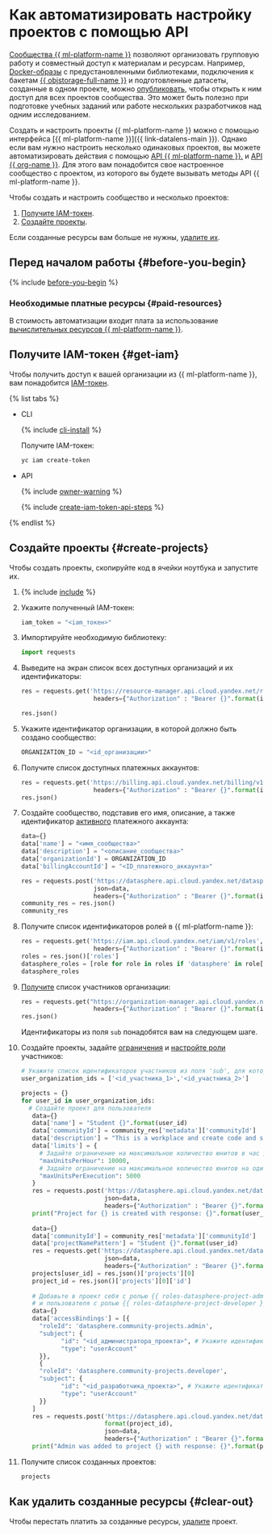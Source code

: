 # Как автоматизировать настройку проектов с помощью API

[Сообщества {{ ml-platform-name }}](../../datasphere/concepts/community.md) позволяют организовать групповую работу и совместный доступ к материалам и ресурсам. Например, [Docker-образы](../../datasphere/concepts/docker.md) с предустановленными библиотеками, подключения к бакетам [{{ objstorage-full-name }}](../../storage/) и подготовленные датасеты, созданные в одном проекте, можно [опубликовать](../../datasphere/operations/index.md#share), чтобы открыть к ним доступ для всех проектов сообщества. Это может быть полезно при подготовке учебных заданий или работе нескольких разработчиков над одним исследованием.

Создать и настроить проекты {{ ml-platform-name }} можно с помощью интерфейса [{{ ml-platform-name }}]({{ link-datalens-main }}). Однако если вам нужно настроить несколько одинаковых проектов, вы можете автоматизировать действия с помощью [API {{ ml-platform-name }}.](../../datasphere/api-ref/overview.md) и [API {{ org-name }}](../../organization/api-ref/authentication.md). Для этого вам понадобится свое настроенное сообщество с проектом, из которого вы будете вызывать методы API {{ ml-platform-name }}.

Чтобы создать и настроить сообщество и несколько проектов:

1. [Получите IAM-токен](#get-iam).
1. [Создайте проекты](#create-projects).

Если созданные ресурсы вам больше не нужны, [удалите их](#clear-out).

## Перед началом работы {#before-you-begin}

{% include [before-you-begin](../../_tutorials/_tutorials_includes/before-you-begin-datasphere.md) %}

### Необходимые платные ресурсы {#paid-resources}

В стоимость автоматизации входит плата за использование [вычислительных ресурсов {{ ml-platform-name }}](../../datasphere/pricing.md).

## Получите IAM-токен {#get-iam}

Чтобы получить доступ к вашей организации из {{ ml-platform-name }}, вам понадобится [IAM-токен](../../iam/concepts/authorization/iam-token.md).

{% list tabs %}

- CLI

  {% include [cli-install](../../_includes/cli-install.md) %}

  Получите IAM-токен:

  ```bash
  yc iam create-token
  ```

- API

  {% include [owner-warning](../../_includes/iam/owner-warning.md) %}

  {% include [create-iam-token-api-steps](../../_includes/iam/create-iam-token-api-steps.md) %}

{% endlist %}

## Создайте проекты {#create-projects}

Чтобы создать проекты, скопируйте код в ячейки ноутбука и запустите их.

1. {% include [include](../../_includes/datasphere/ui-before-begin.md) %}

1. Укажите полученный IAM-токен:

    ```python
    iam_token = "<iam_токен>"
    ```

1. Импортируйте необходимую библиотеку:

    ```python
    import requests
    ```

1. Выведите на экран список всех доступных организаций и их идентификаторы:

    ```python
    res = requests.get('https://resource-manager.api.cloud.yandex.net/resource-manager/v1/clouds', 
                        headers={"Authorization" : "Bearer {}".format(iam_token)})

    res.json()
    ```

1. Укажите идентификатор организации, в которой должно быть создано сообщество:

    ```python
    ORGANIZATION_ID = "<id_организации>"
    ```

1. Получите список доступных платежных аккаунтов:

    ```python
    res = requests.get('https://billing.api.cloud.yandex.net/billing/v1/billingAccounts', 
                        headers={"Authorization" : "Bearer {}".format(iam_token)})
    res.json()
    ```

1. Создайте сообщество, подставив его имя, описание, а также идентификатор [активного](../../billing/concepts/billing-account-statuses.md) платежного аккаунта:

    ```python
    data={}
    data['name'] = "<имя_сообщества>"
    data['description'] = "<описание_сообщества>"
    data['organizationId'] = ORGANIZATION_ID
    data['billingAccountId'] = "<ID_платежного_аккаунта>"

    res = requests.post('https://datasphere.api.cloud.yandex.net/datasphere/v2/communities', 
                        json=data,
                        headers={"Authorization" : "Bearer {}".format(iam_token)})
    community_res = res.json()
    community_res
    ```

1. Получите список идентификаторов ролей в {{ ml-platform-name }}:

    ```python
    res = requests.get('https://iam.api.cloud.yandex.net/iam/v1/roles', 
                        headers={"Authorization" : "Bearer {}".format(iam_token)})
    roles = res.json()['roles']
    datasphere_roles = [role for role in roles if 'datasphere' in role['id']]
    datasphere_roles
    ```

1. [Получите](/organization/api-ref/User/listMembers) список участников организации:

    ```python
    res = requests.get("https://organization-manager.api.cloud.yandex.net/organization-manager/v1/organizations/{}/users".format(ORGANIZATION_ID), 
                        headers={"Authorization" : "Bearer {}".format(iam_token)})
    res.json()
    ```

    Идентификаторы из поля `sub` понадобятся вам на следующем шаге.

1. Создайте проекты, задайте [ограничения](../../datasphere/operations/projects/restrictions.md) и [настройте роли](../../datasphere/security/index.md) участников:

    ```python
    # Укажите список идентификаторов участников из поля 'sub', для которых должны быть созданы проекты
    user_organization_ids = ['<id_участника_1>','<id_участника_2>']

    projects = {}
    for user_id in user_organization_ids:
      # Создайте проект для пользователя
       data={}
       data['name'] = "Student {}".format(user_id)
       data['communityId'] = community_res['metadata']['communityId']
       data['description'] = "This is a workplace and create code and store resources"
       data['limits'] = {
         # Задайте ограничение на максимальное количество юнитов в час для проекта
         "maxUnitsPerHour": 10000,
         # Задайте ограничение на максимальное количество юнитов на один запуск ячейки для проекта
         "maxUnitsPerExecution": 5000
       }
       res = requests.post('https://datasphere.api.cloud.yandex.net/datasphere/v2/projects', 
                           json=data,
                           headers={"Authorization" : "Bearer {}".format(iam_token)})
       print("Project for {} is created with response: {}".format(user_id, res))
      
       data={}
       data['communityId'] = community_res['metadata']['communityId']
       data['projectNamePattern'] = "Student {}".format(user_id)
       res = requests.get('https://datasphere.api.cloud.yandex.net/datasphere/v2/projects', 
                           json=data,
                           headers={"Authorization" : "Bearer {}".format(iam_token)})
       projects[user_id] = res.json()['projects'][0]
       project_id = res.json()['projects'][0]['id']
      
       # Добавьте в проект себя с ролью {{ roles-datasphere-project-admin }} 
       # и пользователя с ролью {{ roles-datasphere-project-developer }}
       data={}
       data['accessBindings'] = [{
         "roleId": 'datasphere.community-projects.admin',
         "subject": {
               "id": "<id_администратора_проекта>", # Укажите идентификатор администратора проекта
               "type": "userAccount"
         }},
         {
         "roleId": 'datasphere.community-projects.developer',
         "subject": {
               "id": "<id_разработчика_проекта>", # Укажите идентификатор разработчика проекта
               "type": "userAccount"
         }}
       ]
       res = requests.post('https://datasphere.api.cloud.yandex.net/datasphere/v2/projects/{}:setAccessBindings'.\
                           format(project_id), 
                           json=data,
                           headers={"Authorization" : "Bearer {}".format(iam_token)})
       print("Admin was added to project {} with response: {}".format(project_id, res))
    ```

1. Получите список созданных проектов:

    ```python
    projects
    ```

## Как удалить созданные ресурсы {#clear-out}

Чтобы перестать платить за созданные ресурсы, [удалите](../../datasphere/operations/projects/delete.md) проект.
